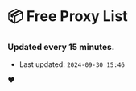 # :package: Free Proxy List
### Updated every 15 minutes.

- Last updated: `2024-09-30 15:46`

:heart:

